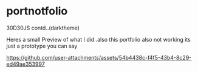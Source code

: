 # portnotfolio
30D30JS contd..(darktheme)

Heres a small Preview of what I did .also this portfolio also not working its just a prototype you can say

https://github.com/user-attachments/assets/54b4438c-f4f5-43b4-8c29-ed49ae353997

